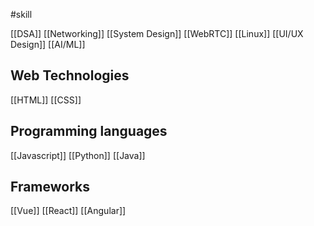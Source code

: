 #skill 

[[DSA]]
[[Networking]]
[[System Design]]
[[WebRTC]]
[[Linux]]
[[UI/UX Design]]
[[AI/ML]]

## Web Technologies
[[HTML]]
[[CSS]]

## Programming languages 
[[Javascript]]
[[Python]]
[[Java]]

## Frameworks
[[Vue]]
[[React]]
[[Angular]]

